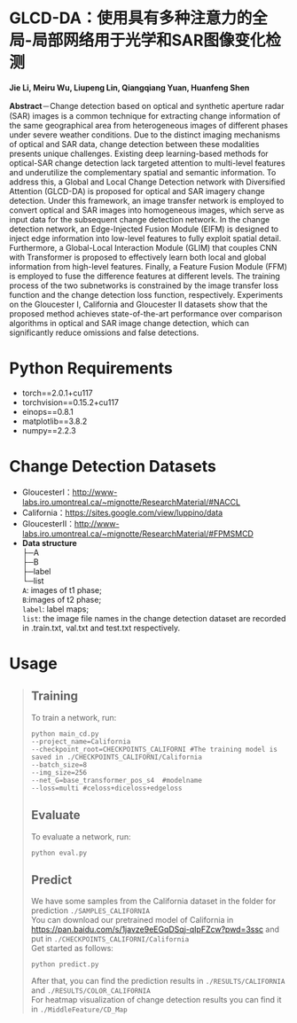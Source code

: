 # GLCD-DA：使用具有多种注意力的全局-局部网络用于光学和SAR图像变化检测
**Jie Li, Meiru Wu, Liupeng Lin, Qiangqiang Yuan, Huanfeng Shen**

**Abstract**－Change detection based on optical and synthetic aperture radar (SAR) images is a common technique for extracting change information of the same geographical area from heterogeneous images of different phases under severe weather conditions. Due to the distinct imaging mechanisms of optical and SAR data, change detection between these modalities presents unique challenges. Existing deep learning-based methods for optical-SAR change detection lack targeted attention to multi-level features and underutilize the complementary spatial and semantic information. To address this, a Global and Local Change Detection network with Diversified Attention (GLCD-DA) is proposed for optical and SAR imagery change detection. Under this framework, an image transfer network is employed to convert optical and SAR images into homogeneous images, which serve as input data for the subsequent change detection network. In the change detection network, an Edge-Injected Fusion Module (EIFM) is designed to inject edge information into low-level features to fully exploit spatial detail. Furthermore, a Global-Local Interaction Module (GLIM) that couples CNN with Transformer is proposed to effectively learn both local and global information from high-level features. Finally, a Feature Fusion Module (FFM) is employed to fuse the difference features at different levels. The training process of the two subnetworks is constrained by the image transfer loss function and the change detection loss function, respectively. Experiments on the Gloucester Ⅰ, California and Gloucester Ⅱ datasets show that the proposed method achieves state-of-the-art performance over comparison algorithms in optical and SAR image change detection, which can significantly reduce omissions and false detections.

# Python Requirements
* torch==2.0.1+cu117
* torchvision==0.15.2+cu117
* einops==0.8.1
* matplotlib==3.8.2
* numpy==2.2.3
# Change Detection Datasets
* GloucesterⅠ：http://www-labs.iro.umontreal.ca/~mignotte/ResearchMaterial/#NACCL
* California：https://sites.google.com/view/luppino/data
* GloucesterⅡ：http://www-labs.iro.umontreal.ca/~mignotte/ResearchMaterial/#FPMSMCD
* **Data structure**<br>
├─A <br>
├─B <br>
├─label<br>
└─list<br>
`A`: images of t1 phase;<br>
`B`:images of t2 phase;<br>
`label`: label maps;<br>
`list`: the image file names in the change detection dataset are recorded in .train.txt, val.txt and test.txt respectively.<br>
# Usage
> ## Training
> To train a network, run:
> ```
> python main_cd.py
> --project_name=California
> --checkpoint_root=CHECKPOINTS_CALIFORNI #The training model is saved in ./CHECKPOINTS_CALIFORNI/California
> --batch_size=8
> --img_size=256
> --net_G=base_transformer_pos_s4  #modelname
> --loss=multi #celoss+diceloss+edgeloss
> ```
> ## Evaluate
> To evaluate a network, run:<br>
> ```
> python eval.py
> ```
> ## Predict
> We have some samples from the California dataset in the folder for prediction `./SAMPLES_CALIFORNIA` <br>
> You can download our pretrained model of California in https://pan.baidu.com/s/1javze9eEGqDSqj-qIpFZcw?pwd=3ssc and put in `./CHECKPOINTS_CALIFORNI/California` <br>
> Get started as follows:<br>
> ```
> python predict.py
> ```
> After that, you can find the prediction results in `./RESULTS/CALIFORNIA` and  `./RESULTS/COLOR_CALIFORNIA`<br>
> For heatmap visualization of change detection results you can find it in  `./MiddleFeature/CD_Map`


